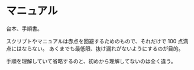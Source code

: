 # マニュアル

台本、手順書。

スクリプトやマニュアルは赤点を回避するためのもので、それだけで 100 点満点にはならない。
あくまでも最低限、抜け漏れがないようにするのが目的。

手順を理解していて省略するのと、初めから理解してないのは全く違う。
